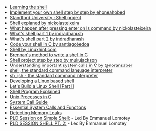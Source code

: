 - [Learning the shell](https://linuxcommand.org/lc3_learning_the_shell.php)
- [Implement your own shell step by step by ehoneahobed](https://blog.ehoneahobed.com/building-a-simple-shell-in-c-part-1)
- [Standford University : Shell project](https://www.scs.stanford.edu/21sp-cs111/proj/proj_shell.html)
- [Shell explaned by nickolasteixeira](https://nickolasteixeira.medium.com/want-to-build-a-simple-shell-heres-how-you-do-it-75890647bae8)
- [What happen after pressing enter on ls command by nickolasteixeira](https://nickolasteixeira.medium.com/what-happens-when-you-type-ls-c-and-hit-enter-in-your-shell-a9c789206c55)
- [What's shell part 1 by indradhanush](https://indradhanush.github.io/blog/writing-a-unix-shell-part-1/)
- [What's shell part 2 by indradhanush](https://indradhanush.github.io/blog/writing-a-unix-shell-part-2/)
- [Code your shell in C by santiagobedoa](https://medium.com/@santiagobedoa/coding-a-shell-using-c-1ea939f10e7e)
- [Shell by Linuxhint.com](https://linuxhint.com/create-simple-shell-c/#:~:text=Building%20a%20simple%20shell%20in,and%20the%20Unix%20operating%20system.)
- [Brennan's method to write a shell in C](https://brennan.io/2015/01/16/write-a-shell-in-c/)
- [Shell project step by step by muirujackson](https://medium.com/@muirujackson/shell-project-step-by-step-80aa31a71df0)
- [Understanding important system calls in C by @noransaber](https://medium.com/@noransaber685/understanding-important-system-calls-in-c-fork-open-read-close-chdir-getline-and-access-2836cc761b17)
- [shell, the standard command language interpreter](https://manpages.org/sh)
- [sh, jsh - the standard command interpreter](https://heirloom.sourceforge.net/sh/sh.1.html)
- [Developing a Linux based shell](https://www.geeksforgeeks.org/developing-linux-based-shell/?ref=rp)
- [Let's Build a Linux Shell [Part I]](https://hackernoon.com/lets-build-a-linux-shell-part-i-bz3n3vg1)
- [Shell Program Explained](https://www.youtube.com/watch?v=ubt-UjcQUYg)
- [Unix Processes in C](https://www.youtube.com/watch?v=cex9XrZCU14&list=PLfqABt5AS4FkW5mOn2Tn9ZZLLDwA3kZUY)
- [System Call Guide](https://youtu.be/2DscbZAdiko?si=cSjEeO3G1skgVdOl)
- [Essential System Calls and Functions](https://medium.com/@noransaber685/essential-system-calls-and-functions-in-c-programming-explained-strtok-isatty-getpid-malloc-and-30f1f923a10d)
- [Detecting Memory Leaks](https://medium.com/@muirujackson/step-by-step-guide-to-detect-specific-memory-leaks-issues-with-valgrind-memcheck-b9aa45b967c5)
- [PLD Session on Simple Shell:](https://mega.nz/file/hxB0GSAS#0NU_eKTfWZ-YQGHxIor-CFscP3E6pXeFdzvJKLwlNns) - Led By Emmanuel Lomotey
- [PLD SESSION SHELL PT. 2:](https://mega.nz/file/sp4RXIwI#33FtT6bQpYKpGfkgBMWCGKZ1-nNzIdklNIPbwiH2mm8) - Led By Emmanuel Lomotey
